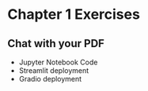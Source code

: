 # Chapter 1 Exercises

## Chat with your PDF 
- Jupyter Notebook Code
- Streamlit deployment
- Gradio deployment 